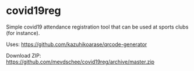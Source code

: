 # covid19reg

Simple covid19 attendance registration tool that can be used at sports clubs (for instance).

Uses: https://github.com/kazuhikoarase/qrcode-generator

Download ZIP: https://github.com/mevdschee/covid19reg/archive/master.zip